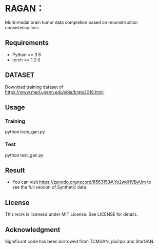 # RAGAN：
Multi-modal brain tumor data completion based on reconstruction consistency loss
 
## Requirements
   * Python == 3.6
   * torch == 1.2.0

## DATASET
Download training dataset of https://www.med.upenn.edu/sbia/brats2018.html.

## Usage
### Training
   python train_gan.py
### Test
   python test_gan.py

## Result
* You can visit https://zenodo.org/record/6563153#.Yo2wdHVByUm to see the full version of Synthetic data

## License
This work is licensed under MIT License. See LICENSE for details.

## Acknowledgment
Significant code has been borrowed from TCMGAN, pix2pix and StarGAN.

